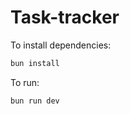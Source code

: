 # Task-tracker

To install dependencies:

```bash
bun install
```

To run:

```bash
bun run dev
```
